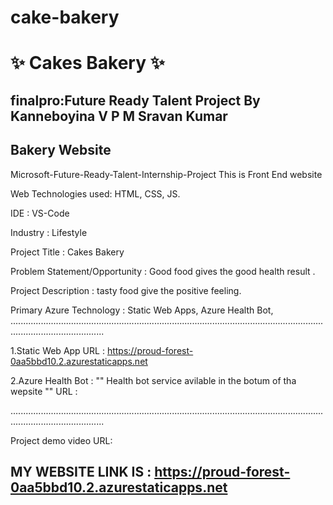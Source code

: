 # cake-bakery
# ✨ Cakes Bakery  ✨
## finalpro:Future Ready Talent Project By Kanneboyina V P M Sravan Kumar
##   Bakery Website

Microsoft-Future-Ready-Talent-Internship-Project This is Front End website

Web Technologies used: HTML, CSS, JS.

IDE           : VS-Code

Industry      : Lifestyle

Project Title :  Cakes Bakery

Problem Statement/Opportunity : Good food gives the good health result .

Project Description           :  tasty food give the positive feeling.

Primary Azure Technology      :  Static Web Apps, Azure Health Bot,
.................................................................................................................................................................

1.Static Web App URL : https://proud-forest-0aa5bbd10.2.azurestaticapps.net

2.Azure Health Bot : "" Health bot service avilable in the botum of tha wepsite "" URL : 

.................................................................................................................................................................


Project demo video URL:  



## MY WEBSITE LINK IS : https://proud-forest-0aa5bbd10.2.azurestaticapps.net
